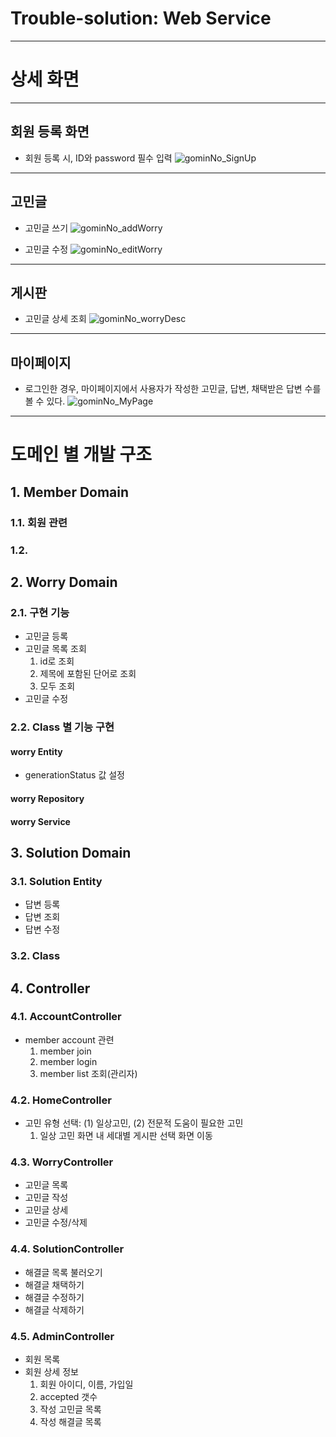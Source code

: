 # Trouble-solution: Web Service
___

# 상세 화면
___
## 회원 등록 화면
* 회원 등록 시, ID와 password 필수 입력
  ![gominNo_SignUp](https://user-images.githubusercontent.com/50542537/144622369-21744c91-88c6-44bf-8a3d-28fc9a25fc43.png)
___
## 고민글
* 고민글 쓰기
  ![gominNo_addWorry](https://user-images.githubusercontent.com/50542537/144622360-fe94c97c-0b6c-4aa6-9ed4-3cf896229720.png)

* 고민글 수정
  ![gominNo_editWorry](https://user-images.githubusercontent.com/50542537/144868050-5b02a03a-2833-444e-9ff6-70c23b4f9282.png)
___
## 게시판
* 고민글 상세 조회
  ![gominNo_worryDesc](https://user-images.githubusercontent.com/50542537/144622372-c820677f-fee7-434b-8393-699aeafd6347.png)
___
## 마이페이지
* 로그인한 경우, 마이페이지에서 사용자가 작성한 고민글, 답변, 채택받은 답변 수를 볼 수 있다.
  ![gominNo_MyPage](https://user-images.githubusercontent.com/50542537/144622363-5783f432-cf86-4a5d-b444-da4a7a59a890.png)

___
# 도메인 별 개발 구조
## 1. Member Domain
### 1.1. 회원 관련
### 1.2. 

## 2. Worry Domain
### 2.1. 구현 기능
* 고민글 등록
* 고민글 목록 조회
  1. id로 조회
  2. 제목에 포함된 단어로 조회
  3. 모두 조회
* 고민글 수정

### 2.2. Class 별 기능 구현
#### worry Entity
* generationStatus 값 설정
#### worry Repository
#### worry Service

## 3. Solution Domain
### 3.1. Solution Entity
* 답변 등록
* 답변 조회
* 답변 수정
### 3.2. Class

## 4. Controller
### 4.1. AccountController
* member account 관련
  1. member join
  2. member login
  3. member list 조회(관리자)
### 4.2. HomeController
* 고민 유형 선택: (1) 일상고민, (2) 전문적 도움이 필요한 고민
  1. 일상 고민 화면 내 세대별 게시판 선택 화면 이동
### 4.3. WorryController
* 고민글 목록 
* 고민글 작성
* 고민글 상세
* 고민글 수정/삭제
### 4.4. SolutionController
* 해결글 목록 불러오기
* 해결글 채택하기
* 해결글 수정하기
* 해결글 삭제하기
### 4.5. AdminController
* 회원 목록
* 회원 상세 정보
  1. 회원 아이디, 이름, 가입일
  2. accepted 갯수
  3. 작성 고민글 목록
  4. 작성 해결글 목록






